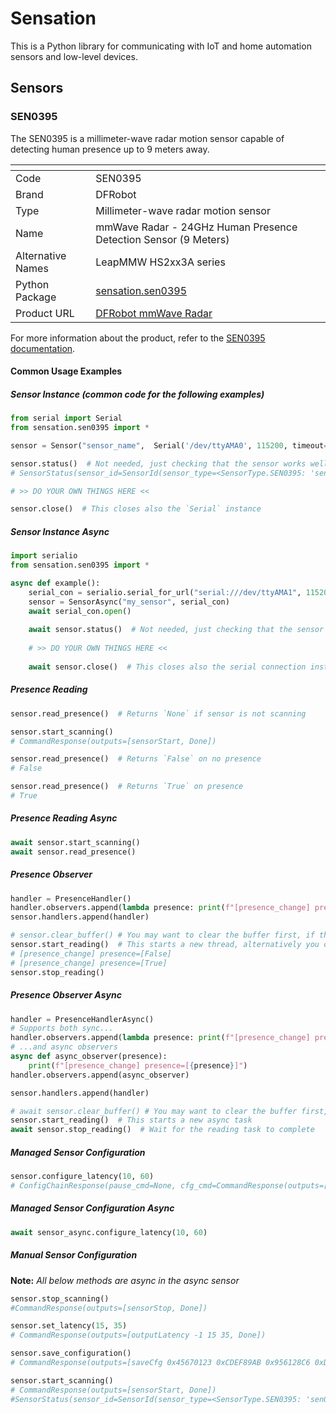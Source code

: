 # Sensation
This is a Python library for communicating with IoT and home automation sensors and low-level devices.

## Sensors
### SEN0395

The SEN0395 is a millimeter-wave radar motion sensor capable of detecting human presence up to 9 meters away.

| <!-- -->          | <!-- -->                                                          |
|-------------------|-------------------------------------------------------------------|
| Code              | SEN0395                                                           |
| Brand             | DFRobot                                                           |
| Type              | Millimeter-wave radar motion sensor                               |
| Name              | mmWave Radar - 24GHz Human Presence Detection Sensor (9 Meters)   |
| Alternative Names | LeapMMW HS2xx3A series                                            |
| Python Package    | [sensation.sen0395](src/sensation/sen0395/__init__.py)            |
| Product URL       | [DFRobot mmWave Radar](https://www.dfrobot.com/product-2282.html) |

For more information about the product, refer to the [SEN0395 documentation](https://wiki.dfrobot.com/mmWave_Radar_Human_Presence_Detection_SKU_SEN0395).

#### Common Usage Examples
##### Sensor Instance (common code for the following examples)
```python
from serial import Serial
from sensation.sen0395 import *

sensor = Sensor("sensor_name",  Serial('/dev/ttyAMA0', 115200, timeout=1))

sensor.status()  # Not needed, just checking that the sensor works well
# SensorStatus(sensor_id=SensorId(sensor_type=<SensorType.SEN0395: 'sen0395'>, sensor_name='sensor_name'), port='/dev/ttyAMA0', timeout=1, is_reading=False, is_scanning=False)

# >> DO YOUR OWN THINGS HERE <<

sensor.close()  # This closes also the `Serial` instance
```
##### Sensor Instance Async
```python
import serialio
from sensation.sen0395 import *

async def example():
    serial_con = serialio.serial_for_url("serial:///dev/ttyAMA1", 115200)
    sensor = SensorAsync("my_sensor", serial_con)
    await serial_con.open()
    
    await sensor.status()  # Not needed, just checking that the sensor works well
    
    # >> DO YOUR OWN THINGS HERE <<
    
    await sensor.close()  # This closes also the serial connection instance
```

##### Presence Reading
```python
sensor.read_presence()  # Returns `None` if sensor is not scanning

sensor.start_scanning()
# CommandResponse(outputs=[sensorStart, Done])

sensor.read_presence()  # Returns `False` on no presence
# False

sensor.read_presence()  # Returns `True` on presence
# True
```

##### Presence Reading Async
```python
await sensor.start_scanning()
await sensor.read_presence()
```

##### Presence Observer
```python
handler = PresenceHandler()
handler.observers.append(lambda presence: print(f"[presence_change] presence=[{presence}]"))
sensor.handlers.append(handler)

# sensor.clear_buffer() # You may want to clear the buffer first, if the connection has been opened for a while
sensor.start_reading()  # This starts a new thread, alternatively you can run the blocking `read()` method by yourself
# [presence_change] presence=[False]
# [presence_change] presence=[True]
sensor.stop_reading()
```

##### Presence Observer Async
```python
handler = PresenceHandlerAsync()
# Supports both sync...
handler.observers.append(lambda presence: print(f"[presence_change] presence=[{presence}]"))
# ...and async observers
async def async_observer(presence):
    print(f"[presence_change] presence=[{presence}]")
handler.observers.append(async_observer)

sensor.handlers.append(handler)

# await sensor.clear_buffer() # You may want to clear the buffer first, if the connection has been opened for a while
sensor.start_reading()  # This starts a new async task
await sensor.stop_reading()  # Wait for the reading task to complete
```

##### Managed Sensor Configuration
```python
sensor.configure_latency(10, 60)
# ConfigChainResponse(pause_cmd=None, cfg_cmd=CommandResponse(outputs=[outputLatency -1 10 60, Done]), save_cmd=CommandResponse(outputs=[saveCfg 0x45670123 0xCDEF89AB 0x956 128C6 0xDF54AC89, save cfg complete, Done]), resume_cmd=None)
```
##### Managed Sensor Configuration Async
```python
await sensor_async.configure_latency(10, 60)
```

##### Manual Sensor Configuration
**Note:** *All below methods are async in the async sensor*
```python
sensor.stop_scanning()
#CommandResponse(outputs=[sensorStop, Done])

sensor.set_latency(15, 35)
# CommandResponse(outputs=[outputLatency -1 15 35, Done])

sensor.save_configuration()
# CommandResponse(outputs=[saveCfg 0x45670123 0xCDEF89AB 0x956128C6 0xDF54AC89, save cfg complete, Done])

sensor.start_scanning()
# CommandResponse(outputs=[sensorStart, Done])
#SensorStatus(sensor_id=SensorId(sensor_type=<SensorType.SEN0395: 'sen0395'>, sensor_name='sensor_name'), port='/dev/ttyAMA0', timeout=1, is_reading=False, is_scanning=True)
```

